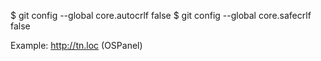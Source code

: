 $ git config --global core.autocrlf false
$ git config --global core.safecrlf false

Example: http://tn.loc (OSPanel)